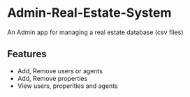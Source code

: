 # Admin-Real-Estate-System
  An Admin app for managing a real estate database (csv files) 
## Features
- Add, Remove users or agents
- Add, Remove properties
- View users, properities and agents
